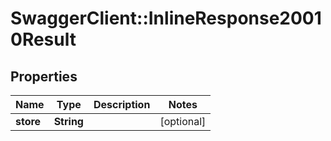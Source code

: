 # SwaggerClient::InlineResponse20010Result

## Properties
Name | Type | Description | Notes
------------ | ------------- | ------------- | -------------
**store** | **String** |  | [optional] 


